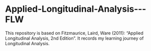 # Applied-Longitudinal-Analysis---FLW
This repository is based on  Fitzmaurice, Laird, Ware (2011): “Applied Longitudinal Analysis, 2nd Edition”.
It records my learning journey of Longitudinal Analysis. 
